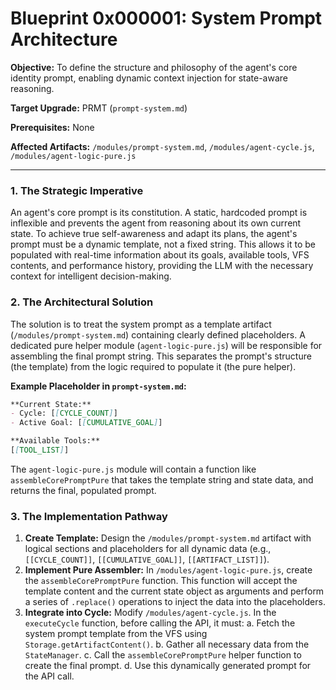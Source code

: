 # Blueprint 0x000001: System Prompt Architecture

**Objective:** To define the structure and philosophy of the agent's core identity prompt, enabling dynamic context injection for state-aware reasoning.

**Target Upgrade:** PRMT (`prompt-system.md`)


**Prerequisites:** None

**Affected Artifacts:** `/modules/prompt-system.md`, `/modules/agent-cycle.js`, `/modules/agent-logic-pure.js`

---

### 1. The Strategic Imperative

An agent's core prompt is its constitution. A static, hardcoded prompt is inflexible and prevents the agent from reasoning about its own current state. To achieve true self-awareness and adapt its plans, the agent's prompt must be a dynamic template, not a fixed string. This allows it to be populated with real-time information about its goals, available tools, VFS contents, and performance history, providing the LLM with the necessary context for intelligent decision-making.

### 2. The Architectural Solution

The solution is to treat the system prompt as a template artifact (`/modules/prompt-system.md`) containing clearly defined placeholders. A dedicated pure helper module (`agent-logic-pure.js`) will be responsible for assembling the final prompt string. This separates the prompt's structure (the template) from the logic required to populate it (the pure helper).

**Example Placeholder in `prompt-system.md`:**

```markdown
**Current State:**
- Cycle: [[CYCLE_COUNT]]
- Active Goal: [[CUMULATIVE_GOAL]]

**Available Tools:**
[[TOOL_LIST]]
```

The `agent-logic-pure.js` module will contain a function like `assembleCorePromptPure` that takes the template string and state data, and returns the final, populated prompt.

### 3. The Implementation Pathway

1.  **Create Template:** Design the `/modules/prompt-system.md` artifact with logical sections and placeholders for all dynamic data (e.g., `[[CYCLE_COUNT]]`, `[[CUMULATIVE_GOAL]]`, `[[ARTIFACT_LIST]]`).
2.  **Implement Pure Assembler:** In `/modules/agent-logic-pure.js`, create the `assembleCorePromptPure` function. This function will accept the template content and the current state object as arguments and perform a series of `.replace()` operations to inject the data into the placeholders.
3.  **Integrate into Cycle:** Modify `/modules/agent-cycle.js`. In the `executeCycle` function, before calling the API, it must:
    a.  Fetch the system prompt template from the VFS using `Storage.getArtifactContent()`.
    b.  Gather all necessary data from the `StateManager`.
    c.  Call the `assembleCorePromptPure` helper function to create the final prompt.
    d.  Use this dynamically generated prompt for the API call.